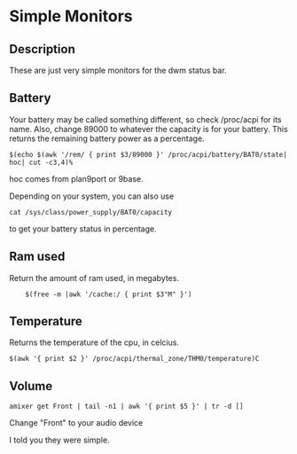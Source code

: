 Simple Monitors
===

Description
---

These are just very simple monitors for the dwm status bar.

Battery
---

Your battery may be called something different, so check /proc/acpi for its name. Also, change 89000 to whatever the capacity is for your battery.
This returns the remaining battery power as a percentage.

	$(echo $(awk '/rem/ { print $3/89000 }' /proc/acpi/battery/BAT0/state| hoc| cut -c3,4)%

hoc comes from plan9port or 9base.

Depending on your system, you can also use

	cat /sys/class/power_supply/BAT0/capacity

to get your battery status in percentage.

Ram used
---

Return the amount of ram used, in megabytes.

        $(free -m |awk '/cache:/ { print $3"M" }')

Temperature
---

Returns the temperature of the cpu, in celcius.

	$(awk '{ print $2 }' /proc/acpi/thermal_zone/THM0/temperature)C

Volume
---

	amixer get Front | tail -n1 | awk '{ print $5 }' | tr -d []

Change "Front" to your audio device

I told you they were simple.
